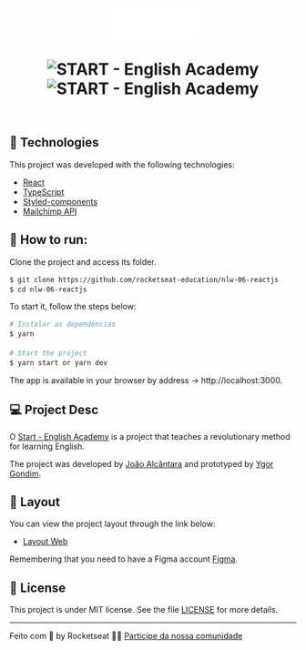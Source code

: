 <p align="center">
  <img alt="START - English Academy" src="./src/assets/images/logo-start.svg" width="160px">
</p>

<p align="center">
<!--   <img src="https://img.shields.io/static/v1?label=NLW&message=06&color=8257E5&labelColor=000000" alt="NLW Together 06" /> -->
  
<!--   <img src="https://img.shields.io/github/stars/rocketseat-education/nlw-06-reactjs?label=stars&message=MIT&color=8257E5&labelColor=000000" alt="Stars"> -->

<!--   <img  src="https://img.shields.io/static/v1?label=license&message=MIT&color=8257E5&labelColor=000000" alt="License">    -->
</p>

<h1 align="center">
    <img alt="START - English Academy" src="./src/assets/images/cover(01).svg" />
    <img alt="START - English Academy" src="./src/assets/images/cover(02).svg" />
</h1>

<br>

## 🧪 Technologies

This project was developed with the following technologies:

- [React](https://reactjs.org)
- [TypeScript](https://www.typescriptlang.org/)
- [Styled-components](https://styled-components.com/docs/api)
- [Mailchimp API](https://mailchimp.com/developer/marketing/api/)

## 🚀 How to run:

Clone the project and access its folder.

```bash
$ git clone https://github.com/rocketseat-education/nlw-06-reactjs
$ cd nlw-06-reactjs
```

To start it, follow the steps below:

```bash
# Instalar as dependências
$ yarn

# Start the project
$ yarn start or yarn dev
```
The app is available in your browser by address -> http://localhost:3000.

## 💻 Project Desc

O [Start - English Academy](https://www.erikagondim.com.br/) is a project that teaches a revolutionary method for learning English.

The project was developed by [João Alcântara](https://github.com/joaoalcdev) and prototyped by [Ygor Gondim](https://www.instagram.com/ygorgondim/).

## 🔖 Layout

You can view the project layout through the link below:

- [Layout Web](https://www.figma.com/file/9cM3HJKDH8bv6oPyYjk3Wn/Capture-Page---Design-Layout---START-%7C-English-Academy?node-id=0%3A1) 

Remembering that you need to have a Figma account [Figma](http://figma.com/).

## 📝 License

This project is under MIT license. See the file [LICENSE](LICENSE.md) for more details.

---

Feito com 💜 by Rocketseat 👋🏻 [Participe da nossa comunidade](https://discord.gg/gKUVrzrPrU)
